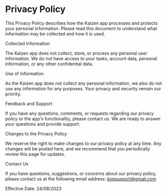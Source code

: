 # Privacy Policy

This Privacy Policy describes how the Kaizen app processes and protects your personal information. Please read this document to understand what information may be collected and how it is used.

Collected Information

The Kaizen app does not collect, store, or process any personal user information. We do not have access to your tasks, account data, personal information, or any other confidential data.

Use of Information

As the Kaizen app does not collect any personal information, we also do not use any information for any purposes. Your privacy and security remain our priority.

Feedback and Support

If you have any questions, comments, or requests regarding our privacy policy or the app's functionality, please contact us. We are ready to answer your questions and provide support.

Changes to the Privacy Policy

We reserve the right to make changes to our privacy policy at any time. Any changes will be posted here, and we recommend that you periodically review this page for updates.

Contact Us

If you have questions, suggestions, or concerns about our privacy policy, please contact us at the following email address: koqsupport@gmail.com

Effective Date: 24/08/2023
